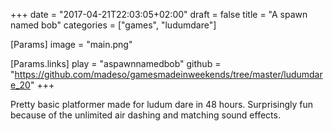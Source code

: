 +++
date = "2017-04-21T22:03:05+02:00"
draft = false
title = "A spawn named bob"
categories = ["games", "ludumdare"]

[Params]
image = "main.png"

[Params.links]
play = "aspawnnamedbob"
github = "https://github.com/madeso/gamesmadeinweekends/tree/master/ludumdare_20"
+++

Pretty basic platformer made for ludum dare in 48 hours. Surprisingly fun because of the unlimited air dashing and matching sound effects.
